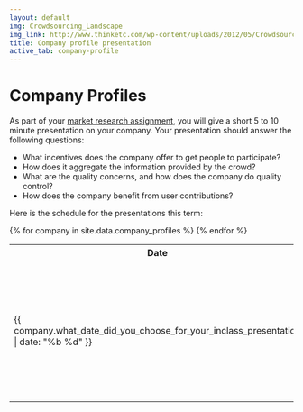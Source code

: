 ```yaml
---
layout: default
img: Crowdsourcing_Landscape
img_link: http://www.thinketc.com/wp-content/uploads/2012/05/Crowdsourcing_Landscape.jpg
title: Company profile presentation
active_tab: company-profile
---
```


Company Profiles
=============================================================
As part of your [market research assignment](assignment2.html), you will give a short 5 to 10 minute presentation on your company.  Your presentation should answer the following questions:

- What incentives does the company offer to get people to participate?
- How does it aggregate the information provided by the crowd?
- What are the quality concerns, and how does the company do quality control?
- How does the company benefit from user contributions?

Here is the schedule for the presentations this term:

<table class="table table-striped"> 
  <tbody>
    <tr>
      <th>Date</th>
      <th>Company</th>
    </tr>
    {% for company in site.data.company_profiles %}
   <tr>
      <td>{{ company.what_date_did_you_choose_for_your_inclass_presentation | date: "%b %d" }}</td>
      <td>
	<img src="{{ company.give_a_url_for_the_companys_logo }}" width="200" /> 
        {% else %}{{ company.what_company_are_you_profiling }}{% endif %}
      </td>
    </tr>
    {% endfor %}
  </tbody>
</table>
 